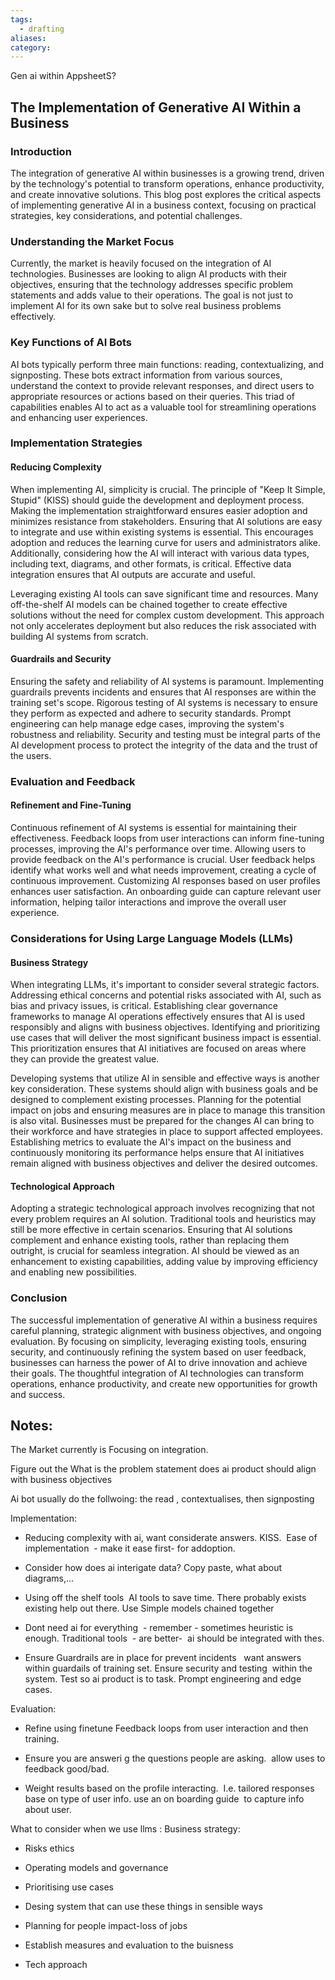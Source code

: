 ```yaml
---
tags:
  - drafting
aliases: 
category:
---
```

Gen ai within AppsheetS?

## The Implementation of Generative AI Within a Business

### Introduction

The integration of generative AI within businesses is a growing trend, driven by the technology's potential to transform operations, enhance productivity, and create innovative solutions. This blog post explores the critical aspects of implementing generative AI in a business context, focusing on practical strategies, key considerations, and potential challenges.

### Understanding the Market Focus

Currently, the market is heavily focused on the integration of AI technologies. Businesses are looking to align AI products with their objectives, ensuring that the technology addresses specific problem statements and adds value to their operations. The goal is not just to implement AI for its own sake but to solve real business problems effectively.

### Key Functions of AI Bots

AI bots typically perform three main functions: reading, contextualizing, and signposting. These bots extract information from various sources, understand the context to provide relevant responses, and direct users to appropriate resources or actions based on their queries. This triad of capabilities enables AI to act as a valuable tool for streamlining operations and enhancing user experiences.

### Implementation Strategies

#### Reducing Complexity

When implementing AI, simplicity is crucial. The principle of "Keep It Simple, Stupid" (KISS) should guide the development and deployment process. Making the implementation straightforward ensures easier adoption and minimizes resistance from stakeholders. Ensuring that AI solutions are easy to integrate and use within existing systems is essential. This encourages adoption and reduces the learning curve for users and administrators alike. Additionally, considering how the AI will interact with various data types, including text, diagrams, and other formats, is critical. Effective data integration ensures that AI outputs are accurate and useful.

Leveraging existing AI tools can save significant time and resources. Many off-the-shelf AI models can be chained together to create effective solutions without the need for complex custom development. This approach not only accelerates deployment but also reduces the risk associated with building AI systems from scratch.

#### Guardrails and Security

Ensuring the safety and reliability of AI systems is paramount. Implementing guardrails prevents incidents and ensures that AI responses are within the training set's scope. Rigorous testing of AI systems is necessary to ensure they perform as expected and adhere to security standards. Prompt engineering can help manage edge cases, improving the system's robustness and reliability. Security and testing must be integral parts of the AI development process to protect the integrity of the data and the trust of the users.

### Evaluation and Feedback

#### Refinement and Fine-Tuning

Continuous refinement of AI systems is essential for maintaining their effectiveness. Feedback loops from user interactions can inform fine-tuning processes, improving the AI's performance over time. Allowing users to provide feedback on the AI's performance is crucial. User feedback helps identify what works well and what needs improvement, creating a cycle of continuous improvement. Customizing AI responses based on user profiles enhances user satisfaction. An onboarding guide can capture relevant user information, helping tailor interactions and improve the overall user experience.

### Considerations for Using Large Language Models (LLMs)

#### Business Strategy

When integrating LLMs, it's important to consider several strategic factors. Addressing ethical concerns and potential risks associated with AI, such as bias and privacy issues, is critical. Establishing clear governance frameworks to manage AI operations effectively ensures that AI is used responsibly and aligns with business objectives. Identifying and prioritizing use cases that will deliver the most significant business impact is essential. This prioritization ensures that AI initiatives are focused on areas where they can provide the greatest value.

Developing systems that utilize AI in sensible and effective ways is another key consideration. These systems should align with business goals and be designed to complement existing processes. Planning for the potential impact on jobs and ensuring measures are in place to manage this transition is also vital. Businesses must be prepared for the changes AI can bring to their workforce and have strategies in place to support affected employees. Establishing metrics to evaluate the AI's impact on the business and continuously monitoring its performance helps ensure that AI initiatives remain aligned with business objectives and deliver the desired outcomes.

#### Technological Approach

Adopting a strategic technological approach involves recognizing that not every problem requires an AI solution. Traditional tools and heuristics may still be more effective in certain scenarios. Ensuring that AI solutions complement and enhance existing tools, rather than replacing them outright, is crucial for seamless integration. AI should be viewed as an enhancement to existing capabilities, adding value by improving efficiency and enabling new possibilities.

### Conclusion

The successful implementation of generative AI within a business requires careful planning, strategic alignment with business objectives, and ongoing evaluation. By focusing on simplicity, leveraging existing tools, ensuring security, and continuously refining the system based on user feedback, businesses can harness the power of AI to drive innovation and achieve their goals. The thoughtful integration of AI technologies can transform operations, enhance productivity, and create new opportunities for growth and success.

## Notes:

The Market currently is Focusing on integration.

  

Figure out the What is the problem statement does ai product should align with business objectives

  

Ai bot usually do the follwoing: the read , contextualises, then signposting

  

Implementation:

  

- Reducing complexity with ai, want considerate answers. KISS.  Ease of implementation  - make it ease first- for addoption.
    
- Consider how does ai interigate data? Copy paste, what about diagrams,...
    
- Using off the shelf tools  AI tools to save time. There probably exists existing help out there. Use Simple models chained together
    
- Dont need ai for everything  - remember - sometimes heuristic is enough. Traditional tools  - are better-  ai should be integrated with thes.
    
- Ensure Guardrails are in place for prevent incidents   want answers within guardails of training set. Ensure security and testing  within the system. Test so ai product is to task. Prompt engineering and edge cases.
    

  

Evaluation:

  

- Refine using finetune Feedback loops from user interaction and then training.
    
- Ensure you are answeri g the questions people are asking.  allow uses to feedback good/bad.
    
- Weight results based on the profile interacting.  I.e. tailored responses base on type of user info. use an on boarding guide  to capture info about user.
    

  

What to consider when we use llms : Business strategy:


- Risks ethics
- Operating models and governance
    
- Prioritising use cases
    
- Desing system that can use these things in sensible ways
    
- Planning for people impact-loss of jobs
    
- Establish measures and evaluation to the buisness
    
- Tech approach